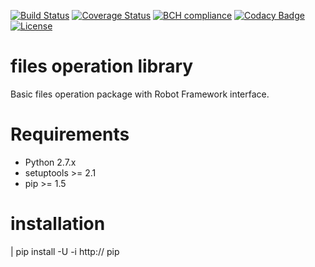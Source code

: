 [![Build Status](https://travis-ci.org/wangliyao518/FilesOperationLibrary?branch=master)](https://travis-ci.org/wangliyao518/FilesOperationLibrary)
[![Coverage Status](https://coveralls.io/repos/github/nokia/moler/badge.svg?branch=master)](https://coveralls.io/github/nokia/moler?branch=master)
[![BCH compliance](https://bettercodehub.com/edge/badge/nokia/moler?branch=master)](https://bettercodehub.com/)
[![Codacy Badge](https://api.codacy.com/project/badge/Grade/355afc9110f34d549b7c08c33961827c)](https://www.codacy.com/app/mplichta/moler?utm_source=github.com&amp;utm_medium=referral&amp;utm_content=nokia/moler&amp;utm_campaign=Badge_Grade)
[![License](https://img.shields.io/badge/License-BSD%203--Clause-blue.svg)](./LICENSE)

files operation library
==================

Basic files operation package with Robot Framework interface.

Requirements
============

* Python 2.7.x
* setuptools >= 2.1
* pip >= 1.5


installation
=============================

| pip install -U -i http:// pip


